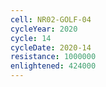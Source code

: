 ```yaml
---
cell: NR02-GOLF-04
cycleYear: 2020
cycle: 14
cycleDate: 2020-14
resistance: 1000000
enlightened: 424000
---
```

